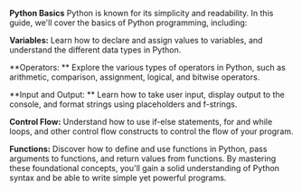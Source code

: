 **Python Basics**
Python is known for its simplicity and readability. In this guide, we'll cover the basics of Python programming, including:

**Variables:**
Learn how to declare and assign values to variables, and understand the different data types in Python.

**Operators: **
Explore the various types of operators in Python, such as arithmetic, comparison, assignment, logical, and bitwise operators.

**Input and Output: **
Learn how to take user input, display output to the console, and format strings using placeholders and f-strings.

**Control Flow:** 
Understand how to use if-else statements, for and while loops, and other control flow constructs to control the flow of your program.

**Functions:**
Discover how to define and use functions in Python, pass arguments to functions, and return values from functions.
By mastering these foundational concepts, you'll gain a solid understanding of Python syntax and be able to write simple yet powerful programs.
